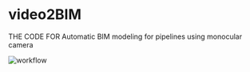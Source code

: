 # video2BIM
THE CODE FOR Automatic BIM modeling for pipelines using monocular camera

![workflow](16.drawio.png)
